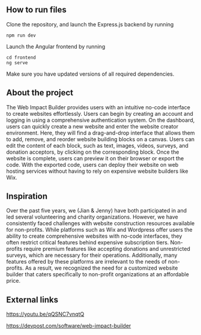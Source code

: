 ## How to run files

Clone the repository, and launch the Express.js backend by running

```
npm run dev
```

Launch the Angular frontend by running

```
cd frontend
ng serve
```

Make sure you have updated versions of all required dependencies.

## About the project

The Web Impact Builder provides users with an intuitive no-code interface to create websites effortlessly. Users can begin by creating an account and logging in using a comprehensive authentication system. On the dashboard, users can quickly create a new website and enter the website creator environment. Here, they will find a drag-and-drop interface that allows them to add, remove, and reorder website building blocks on a canvas. Users can edit the content of each block, such as text, images, videos, surveys, and donation acceptors, by clicking on the corresponding block. Once the website is complete, users can preview it on their browser or export the code. With the exported code, users can deploy their website on web hosting services without having to rely on expensive website builders like Wix.

## Inspiration

Over the past five years, we (Jian & Jenny) have both participated in and led several volunteering and charity organizations. However, we have consistently faced challenges with website construction resources available for non-profits. While platforms such as Wix and Wordpress offer users the ability to create comprehensive websites with no-code interfaces, they often restrict critical features behind expensive subscription tiers. Non-profits require premium features like accepting donations and unrestricted surveys, which are necessary for their operations. Additionally, many features offered by these platforms are irrelevant to the needs of non-profits. As a result, we recognized the need for a customized website builder that caters specifically to non-profit organizations at an affordable price.

## External links

https://youtu.be/qQSNC7vnqtQ

https://devpost.com/software/web-impact-builder

